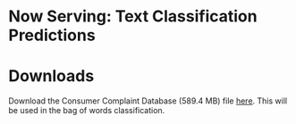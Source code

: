 # Now Serving: Text Classification Predictions

# Downloads 
Download the Consumer Complaint Database (589.4 MB) file [here](https://catalog.data.gov/dataset/consumer-complaint-database). 
This will be used in the bag of words classification. 


